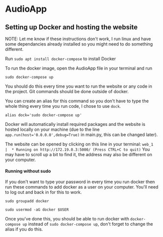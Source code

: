 # AudioApp

## Setting up Docker and hosting the website

NOTE: Let me know if these instructions don't work, I run linux and have some dependancies already installed so you might need to do something different.

Run `sudo apt install docker-compose` to install Docker 

To run the docker image, open the AudioApp file in your terminal and run 

`sudo docker-compose up`

You should do this every time you want to run the website or any code in the project. Git commands should be done outside of docker.

You can create an alias for this command so you don't have to type the whole thing every time you run code, I chose to use `dock`.

`alias dock='sudo docker-compose up'`

Docker will automatically install required packages and the website is hosted locally on your machine (due to the line `app.run(host='0.0.0.0',debug=True)` in main.py, this can be changed later).

The website can be opened by clicking on this line in your terminal: 
`web_1  |  * Running on http://172.19.0.3:5000/ (Press CTRL+C to quit)`
You may have to scroll up a bit to find it, the address may also be different on your computer.

#### Running without sudo
If you don't want to type your password in every time you run docker then run these commands to add docker as a user on your computer. You'll need to log out and back in for this to work.

`sudo groupadd docker`

`sudo usermod -aG docker $USER`

Once you've done this, you should be able to run docker with `docker-compose up` instead of `sudo docker-compose up`, don't forget to change the alias if you do this.